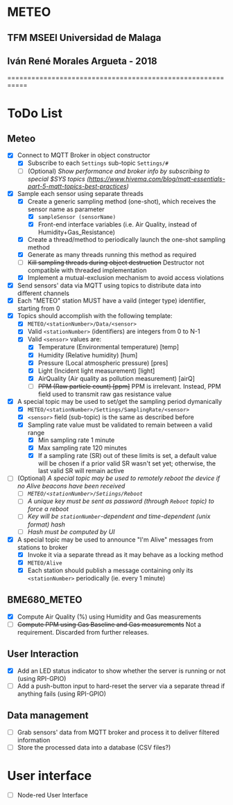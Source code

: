 # METEO
## TFM MSEEI Universidad de Malaga
## Iván René Morales Argueta - 2018

===========================================================


# ToDo List
## Meteo
- [x] Connect to MQTT Broker in object constructor
	* [x] Subscribe to each ```Settings``` sub-topic ```Settings/#```
	* [ ] \(Optional) _Show performance and broker info by subscribing to special $SYS topics (https://www.hivemq.com/blog/mqtt-essentials-part-5-mqtt-topics-best-practices)_
- [x] Sample each sensor using separate threads
	* [x] Create a generic sampling method (one-shot), which receives the sensor name as parameter
		- [x] ```sampleSensor (sensorName)```
		- [x] Front-end interface variables (i.e. Air Quality, instead of Humidity+Gas_Resistance)
	- [x] Create a thread/method to periodically launch the one-shot sampling method
	* [x] Generate as many threads running this method as required
	* [ ] ~~Kill sampling threads during object destruction~~ Destructor not compatible with threaded implementation
	* [X] Implement a mutual-exclusion mechanism to avoid access violations
- [x] Send sensors' data via MQTT using topics to distribute data into different channels
- [x] Each "METEO" station MUST have a vaild (integer type) identifier, starting from 0
- [x] Topics should accomplish with the following template:
	* [x] ```METEO/<stationNumber>/Data/<sensor>```
	* [x] Valid ```<stationNumber>``` (identifiers) are integers from 0 to N-1
	* [x] Valid ```<sensor>``` values are:
		- [x] Temperature (Environmental temperature) [temp]
		- [x] Humidity (Relative humidity) [hum]
		- [x] Pressure (Local atmospheric pressure) [pres]
		- [x] Light (Incident light measurement) [light]
		- [x] AirQuality (Air quality as pollution measurement) [airQ]
		- [ ] ~~PPM (Raw particle count) [ppm]~~ PPM is irrelevant. Instead, PPM field used to transmit raw gas resistance value
- [x] A special topic may be used to set/get the sampling period dymanically
	* [x] ```METEO/<stationNumber>/Settings/SamplingRate/<sensor>```
	* [x] ```<sensor>``` field (sub-topic) is the same as described before
	* [x] Sampling rate value must be validated to remain between a valid range
		- [x] Min sampling rate 1 minute
		- [x] Max sampling rate 120 minutes
		- [x] If a sampling rate (SR) out of these limits is set, a default value will be chosen if a prior valid SR wasn't set yet; otherwise, the last valid SR will remain active
- [ ] \(Optional) _A special topic may be used to remotely reboot the device if no Alive beacons have been received_
	- [ ] _```METEO/<stationNumber>/Setiings/Reboot```_
	- [ ] _A unique key must be sent as password (through ```Reboot``` topic) to force a reboot_
	- [ ] _Key will be ```stationNumber```-dependent and time-dependent (unix format) hash_
	- [ ] _Hash must be computed by UI_
- [x] A special topic may be used to announce "I'm Alive" messages from stations to broker
	* [x] Invoke it via a separate thread as it may behave as a locking method
	* [x] ```METEO/Alive```
	* [x] Each station should publish a message containing only its ```<stationNumber>``` periodically (ie. every 1 minute)
		
## BME680_METEO
- [x] Compute Air Quality (%) using Humidity and Gas measurements
- [ ] ~~Compute PPM using Gas Baseline and Gas measurements~~ Not a requirement. Discarded from further releases.

## User Interaction
- [x] Add an LED status indicator to show whether the server is running or not (using RPI-GPIO)
- [ ] Add a push-button input to hard-reset the server via a separate thread if anything fails (using RPI-GPIO)

## Data management
- [ ] Grab sensors' data from MQTT broker and process it to deliver filtered information 
- [ ] Store the processed data into a database (CSV files?)

# User interface
- [ ] Node-red User Interface
